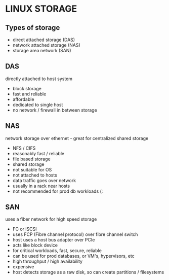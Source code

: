 # LINUX STORAGE

## Types of storage
- direct attached storage (DAS)
- network attached storage (NAS)
- storage area network (SAN)

## DAS
directly attached to host system
- block storage
- fast and reliable
- affordable
- dedicated to single host
- no network / firewall in between storage

## NAS
network storage over ethernet - great for centralized shared storage
- NFS / CIFS
- reasonably fast / reliable
- file based storage
- shared storage
- not suitable for OS
- not attached to hosts
- data traffic goes over network
- usually in a rack near hosts
- not recommended for prod db workloads (:

## SAN
uses a fiber network for high speed storage
- FC or iSCSI
- uses FCP (Fibre channel protocol) over fibre channel switch
- host uses a host bus adapter over PCIe
- acts like block device
- for critical workloads, fast, secure, reliable
- can be used for prod databases, or VM's, hypervisors, etc
- high throughput / high availability
- expensive
- host detects storage as a raw disk, so can create partitions / filesystems
